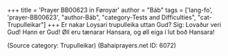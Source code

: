 +++
title = 'Prayer BB00623 in Føroyar'
author = "Báb"
tags = ['lang-fo', 'prayer-BB00623', "author-Báb", "category-Tests and Difficulties", "cat-Trupulleikar"]
+++
Er nakar Loysari trupulleika uttan Gud? Sig: Lovaður veri Gud! Hann er Gud! Øll eru tænarar Hansara, og øll eiga í lut boð Hansara!

(Source category: Trupulleikar)
(Bahaiprayers.net ID: 6072)
